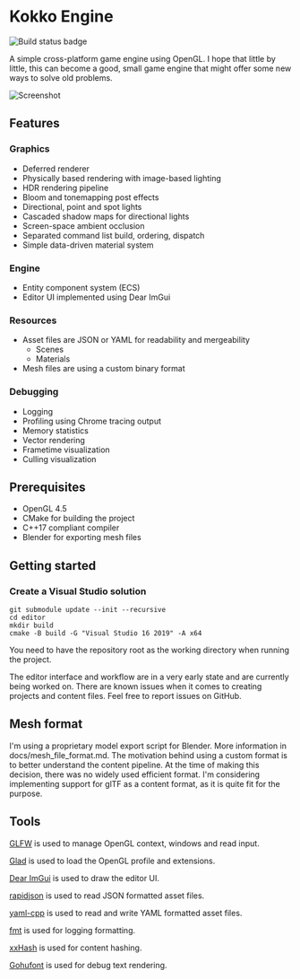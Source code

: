 # Kokko Engine

![Build status badge](https://github.com/aleksigron/kokko/actions/workflows/build.yml/badge.svg)

A simple cross-platform game engine using OpenGL. I hope that little by little, this can become a good, small game engine that might offer some new ways to solve old problems.

![Screenshot](https://aleksigron.blob.core.windows.net/public/kokko-20210925.jpg)

## Features

### Graphics
- Deferred renderer
- Physically based rendering with image-based lighting
- HDR rendering pipeline
- Bloom and tonemapping post effects
- Directional, point and spot lights
- Cascaded shadow maps for directional lights
- Screen-space ambient occlusion
- Separated command list build, ordering, dispatch
- Simple data-driven material system

### Engine
- Entity component system (ECS)
- Editor UI implemented using Dear ImGui

### Resources
- Asset files are JSON or YAML for readability and mergeability
  - Scenes
  - Materials
- Mesh files are using a custom binary format

### Debugging
- Logging
- Profiling using Chrome tracing output
- Memory statistics
- Vector rendering
- Frametime visualization
- Culling visualization

## Prerequisites
- OpenGL 4.5
- CMake for building the project
- C++17 compliant compiler
- Blender for exporting mesh files

## Getting started

### Create a Visual Studio solution
```
git submodule update --init --recursive
cd editor
mkdir build
cmake -B build -G "Visual Studio 16 2019" -A x64
```

You need to have the repository root as the working directory when running the project.

The editor interface and workflow are in a very early state and are currently being worked on. There are known issues when it comes to creating projects and content files. Feel free to report issues on GitHub.

## Mesh format
I'm using a proprietary model export script for Blender. More information in docs/mesh_file_format.md. The motivation behind using a custom format is to better understand the content pipeline. At the time of making this decision, there was no widely used efficient format. I'm considering implementing support for glTF as a content format, as it is quite fit for the purpose.

## Tools
[GLFW](https://github.com/glfw/glfw) is used to manage OpenGL context, windows and read input.

[Glad](https://github.com/Dav1dde/glad) is used to load the OpenGL profile and extensions.

[Dear ImGui](https://github.com/ocornut/imgui) is used to draw the editor UI.

[rapidjson](https://github.com/Tencent/rapidjson) is used to read JSON formatted asset files.

[yaml-cpp](https://github.com/jbeder/yaml-cpp) is used to read and write YAML formatted asset files.

[fmt](https://github.com/fmtlib/fmt) is used for logging formatting.

[xxHash](https://github.com/Cyan4973/xxHash) is used for content hashing.

[Gohufont](https://github.com/hchargois/gohufont) is used for debug text rendering.
